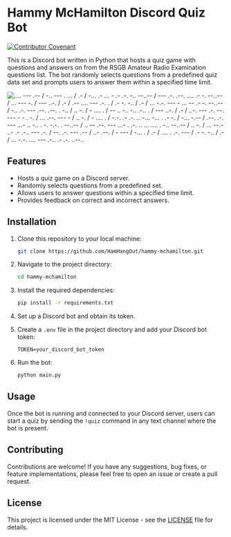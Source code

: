 # Hammy McHamilton Discord Quiz Bot

[![Contributor Covenant](https://img.shields.io/badge/Contributor%20Covenant-2.1-4baaaa.svg)](code_of_conduct.md)

This is a Discord bot written in Python that hosts a quiz game with questions and answers on from the RSGB Amateur Radio Examination questions list. The bot randomly selects questions from a predefined quiz data set and prompts users to answer them within a specified time limit.

![.... --- .-- / -.. --- . ... / .- / -... .- ... - .- .-. -.. --..-- / --- .-. .--. .... .- -. --..-- / ... --- -. / --- ..-. / .- / .-- .... --- .-. . / .- -. -.. / .- / ... -.-. --- - ... -- .- -. --..-- / -.. .-. --- .--. .--. . -.. / .. -. / - .... . / -- .. -.. -.. .-.. . / --- ..-. / .- / ..-. --- .-. --. --- - - . -. / ... .--. --- - / .. -. / - .... . / -.-. .- .-. .. -... -... . .- -. / -... -.-- / .--. .-. --- ...- .. -.. . -. -.-. . --..-- / .. -- .--. --- ...- . .-. .. ... .... . -.. --..-- / .. -. / ... --.- ..- .- .-.. --- .-. / --. .-. --- .-- / ..- .--. / - --- / -... . / .- / .... . .-. --- / .- -. -.. / .- / ... -.-. .... --- .-.. .- .-. ..--..](docs/hammy.jpg?raw=true "Hammy McHamilton")

## Features

- Hosts a quiz game on a Discord server.
- Randomly selects questions from a predefined set.
- Allows users to answer questions within a specified time limit.
- Provides feedback on correct and incorrect answers.

## Installation

1. Clone this repository to your local machine:

   ```bash
   git clone https://github.com/HamHangOut/hammy-mchamilton.git
   ```

2. Navigate to the project directory:

   ```bash
   cd hammy-mchamilton
   ```

3. Install the required dependencies:

   ```bash
   pip install -r requirements.txt
   ```

4. Set up a Discord bot and obtain its token.

5. Create a `.env` file in the project directory and add your Discord bot token:

   ```plaintext
   TOKEN=your_discord_bot_token
   ```

6. Run the bot:

   ```bash
   python main.py
   ```

## Usage

Once the bot is running and connected to your Discord server, users can start a quiz by sending the `!quiz` command in any text channel where the bot is present.

## Contributing

Contributions are welcome! If you have any suggestions, bug fixes, or feature implementations, please feel free to open an issue or create a pull request.

## License

This project is licensed under the MIT License - see the [LICENSE](LICENSE) file for details.
